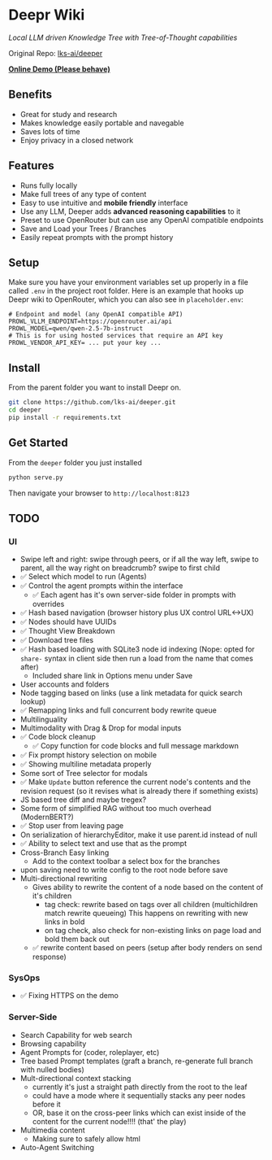 # Deepr Wiki
*Local LLM driven Knowledge Tree with Tree-of-Thought capabilities*

Original Repo: [lks-ai/deeper](https://github.com/lks-ai/deeper)

**[Online Demo (Please behave)](http://deepr.wiki)**

## Benefits
- Great for study and research
- Makes knowledge easily portable and navegable
- Saves lots of time
- Enjoy privacy in a closed network

## Features
- Runs fully locally
- Make full trees of any type of content
- Easy to use intuitive and **mobile friendly** interface
- Use any LLM, Deeper adds **advanced reasoning capabilities** to it
- Preset to use OpenRouter but can use any OpenAI compatible endpoints
- Save and Load your Trees / Branches
- Easily repeat prompts with the prompt history

## Setup
Make sure you have your environment variables set up properly in a file called `.env` in the project root folder. Here is an example that hooks up Deepr wiki to OpenRouter, which you can also see in `placeholder.env`:
```.env
# Endpoint and model (any OpenAI compatible API)
PROWL_VLLM_ENDPOINT=https://openrouter.ai/api
PROWL_MODEL=qwen/qwen-2.5-7b-instruct
# This is for using hosted services that require an API key
PROWL_VENDOR_API_KEY= ... put your key ...
```

## Install
From the parent folder you want to install Deepr on.
```sh
git clone https://github.com/lks-ai/deeper.git
cd deeper
pip install -r requirements.txt
```

## Get Started
From the `deeper` folder you just installed
```sh
python serve.py
```
Then navigate your browser to `http://localhost:8123`


## TODO

### UI
- Swipe left and right: swipe through peers, or if all the way left, swipe to parent, all the way right on breadcrumb? swipe to first child
- ✅ Select which model to run (Agents)
- ✅ Control the agent prompts within the interface
    - ✅ Each agent has it's own server-side folder in prompts with overrides
- ✅ Hash based navigation (browser history plus UX control URL<->UX)
- ✅ Nodes should have UUIDs
- ✅ Thought View Breakdown
- ✅ Download tree files
- ✅ Hash based loading with SQLite3 node id indexing (Nope: opted for `share-` syntax in client side then run a load from the name that comes after)
    - Included share link in Options menu under Save
- User accounts and folders
- Node tagging based on links (use a link metadata for quick search lookup)
- ✅ Remapping links and full concurrent body rewrite queue
- Multilinguality
- Multimodality with Drag & Drop for modal inputs
- ✅ Code block cleanup
    - ✅ Copy function for code blocks and full message markdown
- ✅ Fix prompt history selection on mobile
- ✅ Showing multiline metadata properly
- Some sort of Tree selector for modals
- ✅ Make `Update` button reference the current node's contents and the revision request (so it revises what is already there if something exists)
- JS based tree diff and maybe tregex?
- Some form of simplified RAG without too much overhead (ModernBERT?)
- ✅ Stop user from leaving page
- On serialization of hierarchyEditor, make it use parent.id instead of null
- ✅ Ability to select text and use that as the prompt
- Cross-Branch Easy linking
    - Add to the context toolbar a select box for the branches
- upon saving need to write config to the root node before save
- Multi-directional rewriting
    - Gives ability to rewrite the content of a node based on the content of it's children
        - tag check: rewrite based on tags over all children (multichildren match rewrite queueing) This happens on rewriting with new links in bold
        - on tag check, also check for non-existing links on page load and bold them back out
    - ✅ rewrite content based on peers (setup after body renders on send response)

### SysOps
- ✅ Fixing HTTPS on the demo

### Server-Side
- Search Capability for web search
- Browsing capability
- Agent Prompts for (coder, roleplayer, etc)
- Tree based Prompt templates (graft a branch, re-generate full branch with nulled bodies)
- Mult-directional context stacking
    - currently it's just a straight path directly from the root to the leaf
    - could have a mode where it sequentially stacks any peer nodes before it
    - OR, base it on the cross-peer links which can exist inside of the content for the current node!!!! (that' the play)
- Multimedia content
    - Making sure to safely allow html
- Auto-Agent Switching